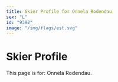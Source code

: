 ```yaml
---
title: Skier Profile for Onnela Rodendau
sex: "L"
id: "9392"
image: "/img/flags/est.svg" 
---
```


# Skier Profile

This page is for: Onnela Rodendau.
    